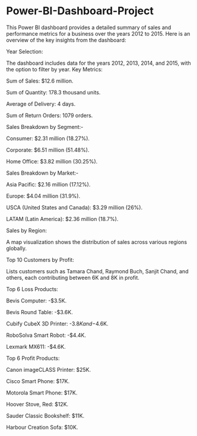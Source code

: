 # Power-BI-Dashboard-Project

This Power BI dashboard provides a detailed summary of sales and performance metrics for a business over the years 2012 to 2015. Here is an overview of the key insights from the dashboard:

Year Selection:

The dashboard includes data for the years 2012, 2013, 2014, and 2015, with the option to filter by year.
Key Metrics:

Sum of Sales: $12.6 million.

Sum of Quantity: 178.3 thousand units.

Average of Delivery: 4 days.

Sum of Return Orders: 1079 orders.


Sales Breakdown by Segment:-

Consumer: $2.31 million (18.27%).

Corporate: $6.51 million (51.48%).

Home Office: $3.82 million (30.25%).

Sales Breakdown by Market:-

Asia Pacific: $2.16 million (17.12%).

Europe: $4.04 million (31.9%).

USCA (United States and Canada): $3.29 million (26%).

LATAM (Latin America): $2.36 million (18.7%).

Sales by Region:

A map visualization shows the distribution of sales across various regions globally.

Top 10 Customers by Profit:

Lists customers such as Tamara Chand, Raymond Buch, Sanjit Chand, and others, each contributing between 6K and 8K in profit.


Top 6 Loss Products:

Bevis Computer: -$3.5K.

Bevis Round Table: -$3.6K.

Cubify CubeX 3D Printer: -$3.8K and -$4.6K.

RoboSolva Smart Robot: -$4.4K.

Lexmark MX611: -$4.6K.


Top 6 Profit Products:

Canon imageCLASS Printer: $25K.

Cisco Smart Phone: $17K.

Motorola Smart Phone: $17K.

Hoover Stove, Red: $12K.

Sauder Classic Bookshelf: $11K.

Harbour Creation Sofa: $10K.
